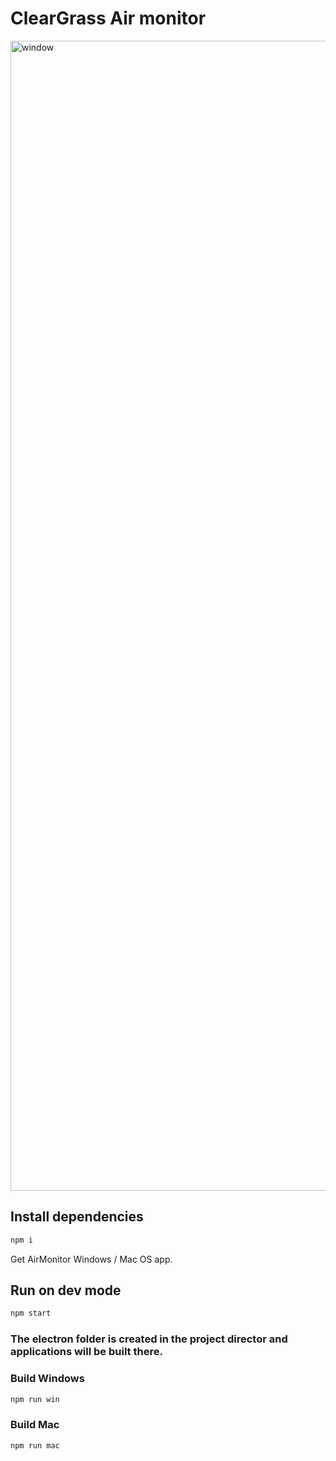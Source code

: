 # ClearGrass Air monitor

<img width="1840" alt="window" src="https://user-images.githubusercontent.com/433396/199730283-bccf08fb-c48c-4587-a479-2cb6ec66486d.png">

## Install dependencies

```sh
npm i
```

Get AirMonitor Windows / Mac OS app.

## Run on dev mode

```sh
npm start
```

### The electron folder is created in the project director and applications will be built there.

### Build Windows

```sh
npm run win
```

### Build Mac

```sh
npm run mac
```
